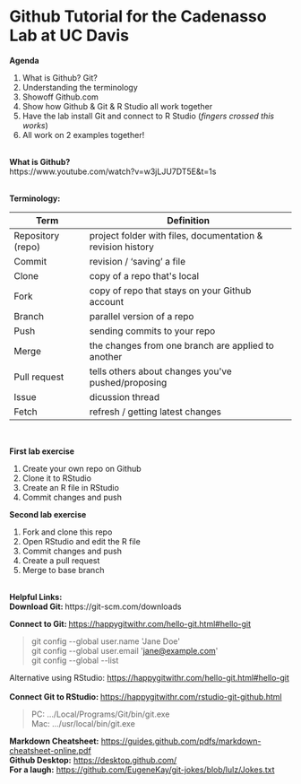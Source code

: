 # Github Tutorial for the Cadenasso Lab at UC Davis

<b>Agenda</b>

1. What is Github? Git?
2. Understanding the terminology
3. Showoff Github.com
4. Show how Github & Git & R Studio all work together
5. Have the lab install Git and connect to R Studio (*fingers crossed this works*)
6. All work on 2 examples together!

<br>
<b>What is Github?</b><br>
https://www.youtube.com/watch?v=w3jLJU7DT5E&t=1s
<br><br>

<b>Terminology:</b>

Term | Definition
------------ | -------------
Repository (repo) | project folder with files, documentation & revision history
Commit | revision / ‘saving’ a file
Clone | copy of a repo that's local
Fork | copy of repo that stays on your Github account
Branch | parallel version of a repo
Push | sending commits to your repo
Merge | the changes from one branch are applied to another
Pull request | tells others about changes you've pushed/proposing
Issue | dicussion thread
Fetch | refresh / getting latest changes

<br>

<b>First lab exercise</b>
1. Create your own repo on Github
2. Clone it to RStudio
3. Create an R file in RStudio
4. Commit changes and push 


<b>Second lab exercise</b>
1. Fork and clone this repo
2. Open RStudio and edit the R file
3. Commit changes and push
4. Create a pull request
5. Merge to base branch 

<br>
<b>Helpful Links:</b>
<br>
<b>Download Git: </b> https://git-scm.com/downloads

<b>Connect to Git: </b>https://happygitwithr.com/hello-git.html#hello-git<br>
>git config --global user.name 'Jane Doe'<br>
>git config --global user.email 'jane@example.com'<br>
>git config --global --list<br>

Alternative using RStudio: https://happygitwithr.com/hello-git.html#hello-git
<br><br>
<b>Connect Git to RStudio: </b> https://happygitwithr.com/rstudio-git-github.html <br>
>PC: .../Local/Programs/Git/bin/git.exe<br>
>Mac: .../usr/local/bin/git.exe<br>

<b>Markdown Cheatsheet:</b> https://guides.github.com/pdfs/markdown-cheatsheet-online.pdf<br>
<b>Github Desktop:</b> https://desktop.github.com/<br>
<b>For a laugh:</b> https://github.com/EugeneKay/git-jokes/blob/lulz/Jokes.txt
